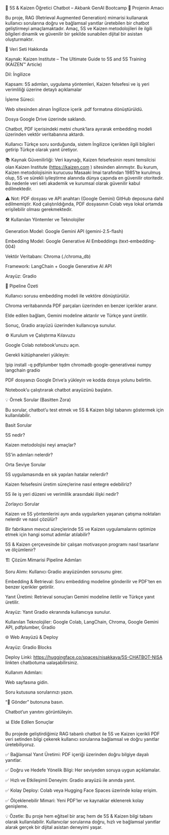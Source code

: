 💬 5S & Kaizen Öğretici Chatbot – Akbank GenAI Bootcamp
🚀 Projenin Amacı

Bu proje, RAG (Retrieval Augmented Generation) mimarisi kullanarak kullanıcı sorularına doğru ve bağlamsal yanıtlar üretebilen bir chatbot geliştirmeyi amaçlamaktadır.
Amaç, 5S ve Kaizen metodolojileri ile ilgili bilgileri dinamik ve güvenilir bir şekilde sunabilen dijital bir asistan oluşturmaktır.

📄 Veri Seti Hakkında

Kaynak: Kaizen Institute – The Ultimate Guide to 5S and 5S Training (KAIZEN™ Article)

Dil: İngilizce

Kapsam: 5S adımları, uygulama yöntemleri, Kaizen felsefesi ve iş yeri verimliliği üzerine detaylı açıklamalar

İşleme Süreci:

Web sitesinden alınan İngilizce içerik .pdf formatına dönüştürüldü.

Dosya Google Drive üzerinde saklandı.

Chatbot, PDF içerisindeki metni chunk’lara ayırarak embedding modeli üzerinden vektör veritabanına aktardı.

Kullanıcı Türkçe soru sorduğunda, sistem İngilizce içerikten ilgili bilgileri getirip Türkçe olarak yanıt üretiyor.

📚 Kaynak Güvenilirliği:
Veri kaynağı, Kaizen felsefesinin resmi temsilcisi olan Kaizen Institute (https://kaizen.com
) sitesinden alınmıştır.
Bu kurum, Kaizen metodolojisinin kurucusu Masaaki Imai tarafından 1985’te kurulmuş olup, 5S ve sürekli iyileştirme alanında dünya çapında en güvenilir otoritedir.
Bu nedenle veri seti akademik ve kurumsal olarak güvenilir kabul edilmektedir.

⚠️ Not: PDF dosyası ve API anahtarı (Google Gemini) GitHub deposuna dahil edilmemiştir.
Kod çalıştırıldığında, PDF dosyasının Colab veya lokal ortamda erişilebilir olması gerekmektedir.

🛠 Kullanılan Yöntemler ve Teknolojiler

Generation Model: Google Gemini API (gemini-2.5-flash)

Embedding Model: Google Generative AI Embeddings (text-embedding-004)

Vektör Veritabanı: Chroma (./chroma_db)

Framework: LangChain + Google Generative AI API

Arayüz: Gradio

🔄 Pipeline Özeti

Kullanıcı sorusu embedding modeli ile vektöre dönüştürülür.

Chroma veritabanında PDF parçaları üzerinden en benzer içerikler aranır.

Elde edilen bağlam, Gemini modeline aktarılır ve Türkçe yanıt üretilir.

Sonuç, Gradio arayüzü üzerinden kullanıcıya sunulur.

⚙️ Kurulum ve Çalıştırma Kılavuzu

Google Colab notebook’unuzu açın.

Gerekli kütüphaneleri yükleyin:

!pip install -q pdfplumber tqdm chromadb google-generativeai numpy langchain gradio


PDF dosyanızı Google Drive’a yükleyin ve kodda dosya yolunu belirtin.

Notebook’u çalıştırarak chatbot arayüzünü başlatın.

💡 Örnek Sorular (Basitten Zora)

Bu sorular, chatbot’u test etmek ve 5S & Kaizen bilgi tabanını göstermek için kullanılabilir.

Basit Sorular

5S nedir?

Kaizen metodolojisi neyi amaçlar?

5S’in adımları nelerdir?

Orta Seviye Sorular

5S uygulamasında en sık yapılan hatalar nelerdir?

Kaizen felsefesini üretim süreçlerine nasıl entegre edebiliriz?

5S ile iş yeri düzeni ve verimlilik arasındaki ilişki nedir?

Zorlayıcı Sorular

Kaizen ve 5S yöntemlerini aynı anda uygularken yaşanan çatışma noktaları nelerdir ve nasıl çözülür?

Bir fabrikanın mevcut süreçlerinde 5S ve Kaizen uygulamalarını optimize etmek için hangi somut adımlar atılabilir?

5S & Kaizen çerçevesinde bir çalışan motivasyon programı nasıl tasarlanır ve ölçümlenir?

🏗 Çözüm Mimarisi
Pipeline Adımları

Soru Alımı: Kullanıcı Gradio arayüzünden sorusunu girer.

Embedding & Retrieval: Soru embedding modeline gönderilir ve PDF’ten en benzer içerikler getirilir.

Yanıt Üretimi: Retrieval sonuçları Gemini modeline iletilir ve Türkçe yanıt üretilir.

Arayüz: Yanıt Gradio ekranında kullanıcıya sunulur.

Kullanılan Teknolojiler:
Google Colab, LangChain, Chroma, Google Gemini API, pdfplumber, Gradio

🌐 Web Arayüzü & Deploy

Arayüz: Gradio Blocks

Deploy Linki: https://huggingface.co/spaces/nisakkaya/5S-CHATBOT-NISA linkten chatbotuma ualaşabilirsiniz.

Kullanım Adımları:

Web sayfasına gidin.

Soru kutusuna sorularınızı yazın.

“🚀 Gönder” butonuna basın.

Chatbot’un yanıtını görüntüleyin.

📊 Elde Edilen Sonuçlar

Bu projede geliştirdiğimiz RAG tabanlı chatbot ile 5S ve Kaizen içerikli PDF veri setinden bilgi çekerek kullanıcı sorularına bağlamsal ve doğru yanıtlar üretebiliyoruz.

✅ Bağlamsal Yanıt Üretimi: PDF içeriği üzerinden doğru bilgiye dayalı yanıtlar.

✅ Doğru ve Hedefe Yönelik Bilgi: Her seviyeden soruya uygun açıklamalar.

✅ Hızlı ve Etkileşimli Deneyim: Gradio arayüzü ile anında yanıt.

✅ Kolay Deploy: Colab veya Hugging Face Spaces üzerinde kolay erişim.

✅ Ölçeklenebilir Mimari: Yeni PDF’ler ve kaynaklar eklenerek kolay genişleme.

💡 Özetle: Bu proje hem eğitsel bir araç hem de 5S & Kaizen bilgi tabanı olarak kullanılabilir.
Kullanıcılar sorularına doğru, hızlı ve bağlamsal yanıtlar alarak gerçek bir dijital asistan deneyimi yaşar.



